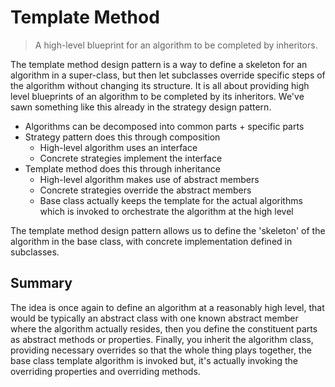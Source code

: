 # Template Method

> A high-level blueprint for an algorithm to be completed by inheritors.

The template method design pattern is a way to define a skeleton for an algorithm in a super-class, but then let subclasses override specific steps of the algorithm without changing its structure. It is all about providing high level blueprints of an algorithm to be completed by its inheritors. We've sawn something like this already in the strategy design pattern.

- Algorithms can be decomposed into common parts + specific parts
- Strategy pattern does this through composition
  - High-level algorithm uses an interface
  - Concrete strategies implement the interface
- Template method does this through inheritance
  - High-level algorithm makes use of abstract members
  - Concrete strategies override the abstract members
  - Base class actually keeps the template for the actual algorithms which is invoked to orchestrate the algorithm at the high level

The template method design pattern allows us to define the 'skeleton' of the algorithm in the base class, with concrete implementation defined in subclasses.

## Summary

The idea is once again to define an algorithm at a reasonably high level, that would be typically an abstract class with one known abstract member where the algorithm actually resides, then you define the constituent parts as abstract methods or properties. Finally, you inherit the algorithm class, providing necessary overrides so that the whole thing plays together, the base class template algorithm is invoked but, it's actually invoking the overriding properties and overriding methods.
